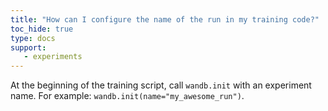 ```yaml
---
title: "How can I configure the name of the run in my training code?"
toc_hide: true
type: docs
support:
   - experiments
---
```

At the beginning of the training script, call `wandb.init` with an experiment name. For example: `wandb.init(name="my_awesome_run")`.